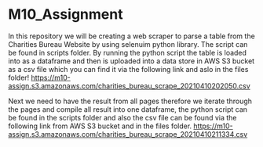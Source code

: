 # M10_Assignment
In this repository we will be creating a web scraper to parse a table from the Charities Bureau Website by using selenuim python library. The script can be found in scripts folder.
By running the python script the table is loaded into as a dataframe and then is uploaded into a data store in AWS S3 bucket as a csv file which you can find it via the following link and aslo in the files folder!
https://m10-assign.s3.amazonaws.com/charities_bureau_scrape_20210410202050.csv

Next we need to have the result from all pages therefore we iterate through the pages and compile all result into one dataframe, the python script can be found in the scripts folder and also the csv file can be found via the following link from AWS S3 bucket and in the files folder.
https://m10-assign.s3.amazonaws.com/charities_bureau_scrape_20210410211334.csv
